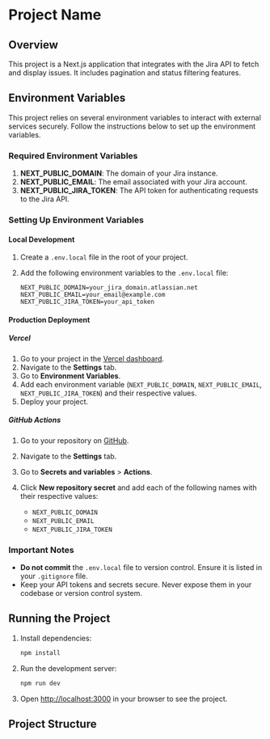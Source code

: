 # Project Name

## Overview

This project is a Next.js application that integrates with the Jira API to fetch and display issues. It includes pagination and status filtering features.

## Environment Variables

This project relies on several environment variables to interact with external services securely. Follow the instructions below to set up the environment variables.

### Required Environment Variables

1. **NEXT_PUBLIC_DOMAIN**: The domain of your Jira instance.
2. **NEXT_PUBLIC_EMAIL**: The email associated with your Jira account.
3. **NEXT_PUBLIC_JIRA_TOKEN**: The API token for authenticating requests to the Jira API.

### Setting Up Environment Variables

#### Local Development

1. Create a `.env.local` file in the root of your project.
2. Add the following environment variables to the `.env.local` file:

   ```env
   NEXT_PUBLIC_DOMAIN=your_jira_domain.atlassian.net
   NEXT_PUBLIC_EMAIL=your_email@example.com
   NEXT_PUBLIC_JIRA_TOKEN=your_api_token
   ```

#### Production Deployment

##### Vercel

1. Go to your project in the [Vercel dashboard](https://vercel.com/dashboard).
2. Navigate to the **Settings** tab.
3. Go to **Environment Variables**.
4. Add each environment variable (`NEXT_PUBLIC_DOMAIN`, `NEXT_PUBLIC_EMAIL`, `NEXT_PUBLIC_JIRA_TOKEN`) and their respective values.
5. Deploy your project.

##### GitHub Actions

1. Go to your repository on [GitHub](https://github.com/).
2. Navigate to the **Settings** tab.
3. Go to **Secrets and variables** > **Actions**.
4. Click **New repository secret** and add each of the following names with their respective values:

   - `NEXT_PUBLIC_DOMAIN`
   - `NEXT_PUBLIC_EMAIL`
   - `NEXT_PUBLIC_JIRA_TOKEN`

### Important Notes

- **Do not commit** the `.env.local` file to version control. Ensure it is listed in your `.gitignore` file.
- Keep your API tokens and secrets secure. Never expose them in your codebase or version control system.

## Running the Project

1. Install dependencies:

   ```bash
   npm install
   ```

2. Run the development server:

   ```bash
   npm run dev
   ```

3. Open [http://localhost:3000](http://localhost:3000) in your browser to see the project.

## Project Structure
